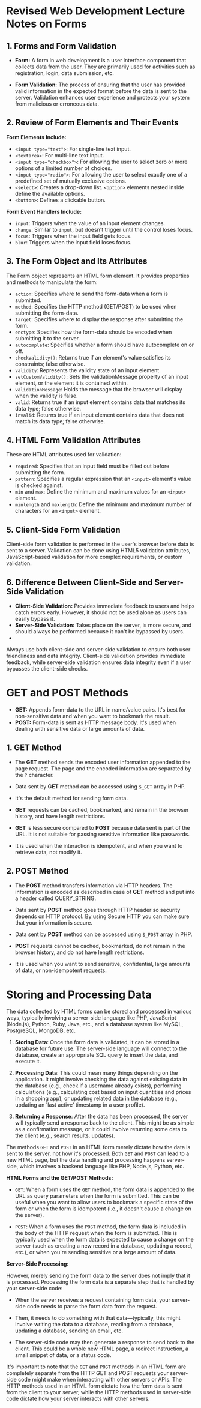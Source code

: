 # Revised Web Development Lecture Notes on Forms

## 1. Forms and Form Validation

- **Form:** A form in web development is a user interface component that collects data from the user. They are primarily used for activities such as registration, login, data submission, etc.

- **Form Validation:** The process of ensuring that the user has provided valid information in the expected format before the data is sent to the server. Validation enhances user experience and protects your system from malicious or erroneous data.

## 2. Review of Form Elements and Their Events

**Form Elements Include:**

- `<input type="text">`: For single-line text input.
- `<textarea>`: For multi-line text input.
- `<input type="checkbox">`: For allowing the user to select zero or more options of a limited number of choices.
- `<input type="radio">`: For allowing the user to select exactly one of a predefined set of mutually exclusive options.
- `<select>`: Creates a drop-down list. `<option>` elements nested inside define the available options.
- `<button>`: Defines a clickable button.

**Form Event Handlers Include:**

- `input`: Triggers when the value of an input element changes.
- `change`: Similar to `input`, but doesn't trigger until the control loses focus.
- `focus`: Triggers when the input field gets focus.
- `blur`: Triggers when the input field loses focus.

## 3. The Form Object and Its Attributes

The Form object represents an HTML form element. It provides properties and methods to manipulate the form:

- `action`: Specifies where to send the form-data when a form is submitted.
- `method`: Specifies the HTTP method (GET/POST) to be used when submitting the form-data.
- `target`: Specifies where to display the response after submitting the form.
- `enctype`: Specifies how the form-data should be encoded when submitting it to the server.
- `autocomplete`: Specifies whether a form should have autocomplete on or off.
- `checkValidity()`: Returns true if an element's value satisfies its constraints; false otherwise.
- `validity`: Represents the validity state of an input element.
- `setCustomValidity()`: Sets the validationMessage property of an input element, or the element it is contained within.
- `validationMessage`: Holds the message that the browser will display when the validity is false.
- `valid`: Returns true if an input element contains data that matches its data type; false otherwise.
- `invalid`: Returns true if an input element contains data that does not match its data type; false otherwise.

## 4. HTML Form Validation Attributes

These are HTML attributes used for validation:

- `required`: Specifies that an input field must be filled out before submitting the form.
- `pattern`: Specifies a regular expression that an `<input>` element's value is checked against.
- `min` and `max`: Define the minimum and maximum values for an `<input>` element.
- `minlength` and `maxlength`: Define the minimum and maximum number of characters for an `<input>` element.

## 5. Client-Side Form Validation

Client-side form validation is performed in the user's browser before data is sent to a server. Validation can be done using HTML5 validation attributes, JavaScript-based validation for more complex requirements, or custom validation.

## 6. Difference Between Client-Side and Server-Side Validation

- **Client-Side Validation:** Provides immediate feedback to users and helps catch errors early. However, it should not be used alone as users can easily bypass it.
- **Server-Side Validation:** Takes place on the server, is more secure, and should always be performed because it can't be bypassed by users.
- 
Always use both client-side and server-side validation to ensure both user friendliness and data integrity. Client-side validation provides immediate feedback, while server-side validation ensures data integrity even if a user bypasses the client-side checks.

# GET and POST Methods

- **GET:** Appends form-data to the URL in name/value pairs. It's best for non-sensitive data and when you want to bookmark the result.
- **POST:** Form-data is sent as HTTP message body. It's used when dealing with sensitive data or large amounts of data.

## 1. GET Method

- The **GET** method sends the encoded user information appended to the page request. The page and the encoded information are separated by the `?` character.

- Data sent by **GET** method can be accessed using `$_GET` array in PHP.

- It's the default method for sending form data.

- **GET** requests can be cached, bookmarked, and remain in the browser history, and have length restrictions.

- **GET** is less secure compared to **POST** because data sent is part of the URL. It is not suitable for passing sensitive information like passwords.

- It is used when the interaction is idempotent, and when you want to retrieve data, not modify it.

## 2. POST Method

- The **POST** method transfers information via HTTP headers. The information is encoded as described in case of **GET** method and put into a header called QUERY_STRING.

- Data sent by **POST** method goes through HTTP header so security depends on HTTP protocol. By using Secure HTTP you can make sure that your information is secure.

- Data sent by **POST** method can be accessed using `$_POST` array in PHP.

- **POST** requests cannot be cached, bookmarked, do not remain in the browser history, and do not have length restrictions.

- It is used when you want to send sensitive, confidential, large amounts of data, or non-idempotent requests.

# Storing and Processing Data

The data collected by HTML forms can be stored and processed in various ways, typically involving a server-side language like PHP, JavaScript (Node.js), Python, Ruby, Java, etc., and a database system like MySQL, PostgreSQL, MongoDB, etc.

1. **Storing Data**: Once the form data is validated, it can be stored in a database for future use. The server-side language will connect to the database, create an appropriate SQL query to insert the data, and execute it.

2. **Processing Data**: This could mean many things depending on the application. It might involve checking the data against existing data in the database (e.g., check if a username already exists), performing calculations (e.g., calculating cost based on input quantities and prices in a shopping app), or updating related data in the database (e.g., updating an 'last active' timestamp in a user profile).

3. **Returning a Response**: After the data has been processed, the server will typically send a response back to the client. This might be as simple as a confirmation message, or it could involve returning some data to the client (e.g., search results, updates).



The methods `GET` and `POST` in an HTML form merely dictate how the data is sent to the server, not how it's processed. Both `GET` and `POST` can lead to a new HTML page, but the data handling and processing happens server-side, which involves a backend language like PHP, Node.js, Python, etc.

**HTML Forms and the GET/POST Methods:**

- `GET`: When a form uses the `GET` method, the form data is appended to the URL as query parameters when the form is submitted. This can be useful when you want to allow users to bookmark a specific state of the form or when the form is idempotent (i.e., it doesn't cause a change on the server).

- `POST`: When a form uses the `POST` method, the form data is included in the body of the HTTP request when the form is submitted. This is typically used when the form data is expected to cause a change on the server (such as creating a new record in a database, updating a record, etc.), or when you're sending sensitive or a large amount of data.

**Server-Side Processing:**

However, merely sending the form data to the server does not imply that it is processed. Processing the form data is a separate step that is handled by your server-side code:

- When the server receives a request containing form data, your server-side code needs to parse the form data from the request.

- Then, it needs to do something with that data—typically, this might involve writing the data to a database, reading from a database, updating a database, sending an email, etc.

- The server-side code may then generate a response to send back to the client. This could be a whole new HTML page, a redirect instruction, a small snippet of data, or a status code.

It's important to note that the `GET` and `POST` methods in an HTML form are completely separate from the HTTP GET and POST requests your server-side code might make when interacting with other servers or APIs. The HTTP methods used in an HTML form dictate how the form data is sent from the client to your server, while the HTTP methods used in server-side code dictate how your server interacts with other servers.

